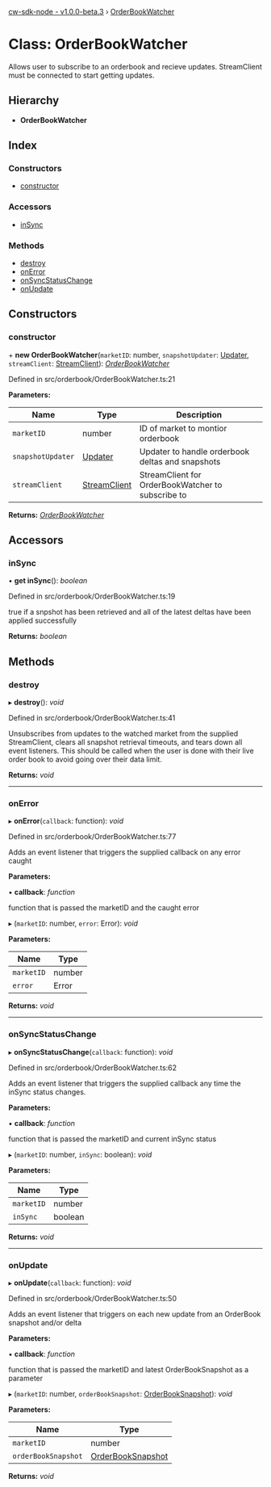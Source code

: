 [cw-sdk-node - v1.0.0-beta.3](../README.md) › [OrderBookWatcher](orderbookwatcher.md)

# Class: OrderBookWatcher

Allows user to subscribe to an orderbook and recieve updates. StreamClient must be
connected to start getting updates.

## Hierarchy

* **OrderBookWatcher**

## Index

### Constructors

* [constructor](orderbookwatcher.md#constructor)

### Accessors

* [inSync](orderbookwatcher.md#insync)

### Methods

* [destroy](orderbookwatcher.md#destroy)
* [onError](orderbookwatcher.md#onerror)
* [onSyncStatusChange](orderbookwatcher.md#onsyncstatuschange)
* [onUpdate](orderbookwatcher.md#onupdate)

## Constructors

###  constructor

\+ **new OrderBookWatcher**(`marketID`: number, `snapshotUpdater`: [Updater](updater.md), `streamClient`: [StreamClient](streamclient.md)): *[OrderBookWatcher](orderbookwatcher.md)*

Defined in src/orderbook/OrderBookWatcher.ts:21

**Parameters:**

Name | Type | Description |
------ | ------ | ------ |
`marketID` | number | ID of market to montior orderbook |
`snapshotUpdater` | [Updater](updater.md) | Updater to handle orderbook deltas and snapshots |
`streamClient` | [StreamClient](streamclient.md) | StreamClient for OrderBookWatcher to subscribe to  |

**Returns:** *[OrderBookWatcher](orderbookwatcher.md)*

## Accessors

###  inSync

• **get inSync**(): *boolean*

Defined in src/orderbook/OrderBookWatcher.ts:19

true if a snpshot has been retrieved and all of the latest deltas have been applied successfully

**Returns:** *boolean*

## Methods

###  destroy

▸ **destroy**(): *void*

Defined in src/orderbook/OrderBookWatcher.ts:41

Unsubscribes from updates to the watched market from the supplied StreamClient,
clears all snapshot retrieval timeouts, and tears down all event listeners.
This should be called when the user is done with their live order book to avoid going over
their data limit.

**Returns:** *void*

___

###  onError

▸ **onError**(`callback`: function): *void*

Defined in src/orderbook/OrderBookWatcher.ts:77

Adds an event listener that triggers the supplied callback on any error caught

**Parameters:**

▪ **callback**: *function*

function that is passed the marketID and the caught error

▸ (`marketID`: number, `error`: Error): *void*

**Parameters:**

Name | Type |
------ | ------ |
`marketID` | number |
`error` | Error |

**Returns:** *void*

___

###  onSyncStatusChange

▸ **onSyncStatusChange**(`callback`: function): *void*

Defined in src/orderbook/OrderBookWatcher.ts:62

Adds an event listener that triggers the supplied callback any time the inSync status changes.

**Parameters:**

▪ **callback**: *function*

function that is passed the marketID and current inSync status

▸ (`marketID`: number, `inSync`: boolean): *void*

**Parameters:**

Name | Type |
------ | ------ |
`marketID` | number |
`inSync` | boolean |

**Returns:** *void*

___

###  onUpdate

▸ **onUpdate**(`callback`: function): *void*

Defined in src/orderbook/OrderBookWatcher.ts:50

Adds an event listener that triggers on each new update from an OrderBook snapshot and/or delta

**Parameters:**

▪ **callback**: *function*

function that is passed the marketID and latest OrderBookSnapshot as a parameter

▸ (`marketID`: number, `orderBookSnapshot`: [OrderBookSnapshot](../interfaces/orderbooksnapshot.md)): *void*

**Parameters:**

Name | Type |
------ | ------ |
`marketID` | number |
`orderBookSnapshot` | [OrderBookSnapshot](../interfaces/orderbooksnapshot.md) |

**Returns:** *void*

